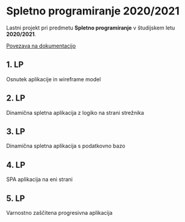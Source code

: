 # Spletno programiranje 2020/2021

Lastni projekt pri predmetu **Spletno programiranje** v študijskem letu **2020/2021**.

[Povezava na dokumentacijo](https://github.com/dv6526/TinyRoom/tree/master/docs)

## 1. LP

Osnutek aplikacije in wireframe model


## 2. LP

Dinamična spletna aplikacija z logiko na strani strežnika


## 3. LP

Dinamična spletna aplikacija s podatkovno bazo


## 4. LP

SPA aplikacija na eni strani


## 5. LP

Varnostno zaščitena progresivna aplikacija

